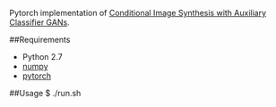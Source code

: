 Pytorch implementation of [Conditional Image Synthesis with Auxiliary Classifier GANs](https://arxiv.org/pdf/1610.09585.pdf).

##Requirements
- Python 2.7
- [numpy](http://www.numpy.org/)
- [pytorch](http://pytorch.org/)

##Usage
	$ ./run.sh

